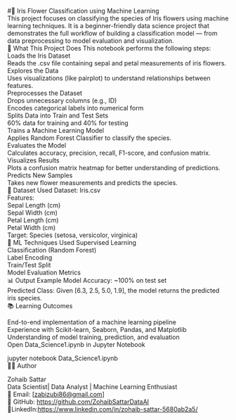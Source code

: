 #🌸 Iris Flower Classification using Machine Learning
<br>
This project focuses on classifying the species of Iris flowers using machine learning techniques. It is a beginner-friendly data science project that demonstrates the full workflow of building a classification model — from data preprocessing to model evaluation and visualization.
<br>
🚀 What This Project Does
This notebook performs the following steps:
<br>
Loads the Iris Dataset
<br>
Reads the .csv file containing sepal and petal measurements of iris flowers.
<br>
Explores the Data
<br>
Uses visualizations (like pairplot) to understand relationships between features.
<br>
Preprocesses the Dataset
<br>
Drops unnecessary columns (e.g., ID)
<br>
Encodes categorical labels into numerical form
<br>
Splits Data into Train and Test Sets
<br>
60% data for training and 40% for testing
<br>
Trains a Machine Learning Model
<br>
Applies Random Forest Classifier to classify the species.
<br>
Evaluates the Model
<br>
Calculates accuracy, precision, recall, F1-score, and confusion matrix.
<br>
Visualizes Results
<br>
Plots a confusion matrix heatmap for better understanding of predictions.
<br>
Predicts New Samples
<br>
Takes new flower measurements and predicts the species.
<br>
📁 Dataset Used
Dataset: Iris.csv
<br>
Features:
<br>
Sepal Length (cm)
<br>
Sepal Width (cm)
<br>
Petal Length (cm)
<br>
Petal Width (cm)
<br>
Target: Species (setosa, versicolor, virginica)
<br>
🧠 ML Techniques Used
Supervised Learning
<br>
Classification (Random Forest)
<br>
Label Encoding
<br>
Train/Test Split
<br>
Model Evaluation Metrics
<br>
📊 Output Example
Model Accuracy: ~100% on test set
<br>
Predicted Class: Given [6.3, 2.5, 5.0, 1.9], the model returns the predicted iris species.
<br>
📚 Learning Outcomes
<br>

End-to-end implementation of a machine learning pipeline
<br>
Experience with Scikit-learn, Seaborn, Pandas, and Matplotlib
<br>
Understanding of model training, prediction, and evaluation
<br>
Open Data_Science1.ipynb in Jupyter Notebook
<br>

jupyter notebook Data_Science1.ipynb
<br>
👨‍💻 Author
<br>

Zohaib Sattar
<br>
Data Scientist| Data Analyst | Machine Learning Enthusiast
<br>
📧 Email: [zabizubi86@gmail.com]
<br>
🔗 GitHub: https://github.com/ZohaibSattarDataAI
<br>
🔗LinkedIn:https://www.linkedin.com/in/zohaib-sattar-5680ab2a5/

